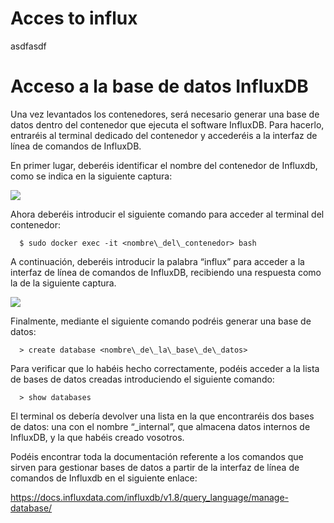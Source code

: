 <!-- multilingual suffix: en, es -->

<!-- [en] -->
# Acces to influx
asdfasdf


<!-- [es] -->

# Acceso a la base de datos InfluxDB
Una vez levantados los contenedores, será necesario generar una base de datos dentro del contenedor que ejecuta el software InfluxDB. Para hacerlo, entraréis al terminal dedicado del contenedor y accederéis a la interfaz de línea de comandos de InfluxDB.

En primer lugar, deberéis identificar el nombre del contenedor de Influxdb, como se indica en la siguiente captura:
<!-- [common] -->
![](../img/Aspose.Words.b1061091-e8de-4e39-91fb-4ba4b8e356ff.039.png)
<!-- [es] -->
Ahora deberéis introducir el siguiente comando para acceder al terminal del contenedor:

      $ sudo docker exec -it <nombre\_del\_contenedor> bash

A continuación, deberéis introducir la palabra “influx” para acceder a la interfaz de línea de comandos de InfluxDB, recibiendo una respuesta como la de la siguiente captura.
<!-- [common] -->
![](../img/Aspose.Words.b1061091-e8de-4e39-91fb-4ba4b8e356ff.040.png)
<!-- [es] -->
Finalmente, mediante el siguiente comando podréis generar una base de datos:

      > create database <nombre\_de\_la\_base\_de\_datos>

Para verificar que lo habéis hecho correctamente, podéis acceder a la lista de bases de datos creadas introduciendo el siguiente comando:

      > show databases

El terminal os debería devolver una lista en la que encontraréis dos bases de datos: una con el nombre “\_internal”, que almacena datos internos de InfluxDB, y la que habéis creado vosotros.

Podéis encontrar toda la documentación referente a los comandos que sirven para gestionar bases de datos a partir de la interfaz de línea de comandos de Influxdb en el siguiente enlace:

<https://docs.influxdata.com/influxdb/v1.8/query_language/manage-database/>